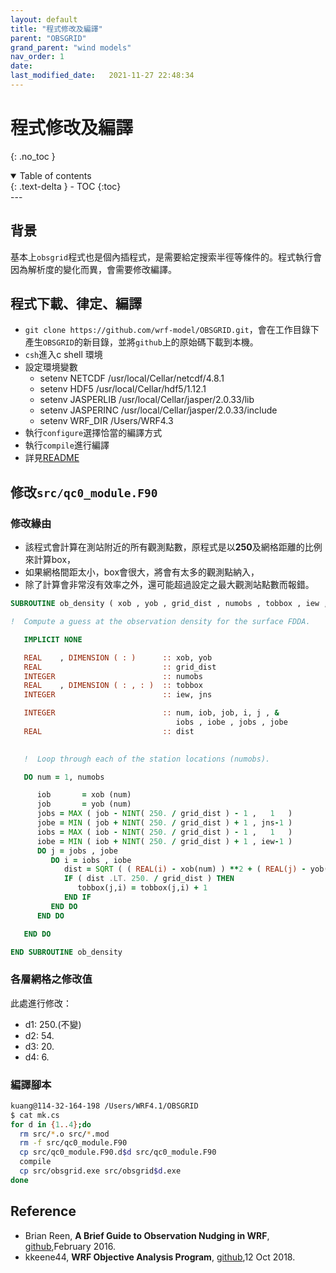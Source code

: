 ```yaml
---
layout: default
title: "程式修改及編譯"
parent: "OBSGRID"
grand_parent: "wind models"
nav_order: 1
date:               
last_modified_date:   2021-11-27 22:48:34
---
```


# 程式修改及編譯

{: .no_toc }

<details open markdown="block">
  <summary>
    Table of contents
  </summary>
  {: .text-delta }
- TOC
{:toc}
</details>
---

## 背景
基本上`obsgrid`程式也是個內插程式，是需要給定搜索半徑等條件的。程式執行會因為解析度的變化而異，會需要修改編譯。

## 程式下載、律定、編譯
- `git clone https://github.com/wrf-model/OBSGRID.git`，會在工作目錄下產生`OBSGRID`的新目錄，並將`github`上的原始碼下載到本機。
- `csh`進入c shell 環境
- 設定環境變數
  - setenv NETCDF /usr/local/Cellar/netcdf/4.8.1
  - setenv HDF5 /usr/local/Cellar/hdf5/1.12.1
  - setenv JASPERLIB /usr/local/Cellar/jasper/2.0.33/lib
  - setenv JASPERINC /usr/local/Cellar/jasper/2.0.33/include
  - setenv WRF_DIR /Users/WRF4.3
- 執行`configure`選擇恰當的編譯方式
- 執行`compile`進行編譯
- 詳見[README](https://github.com/wrf-model/OBSGRID/blob/master/README)

## 修改`src/qc0_module.F90`

### 修改緣由
- 該程式會計算在測站附近的所有觀測點數，原程式是以**250**及網格距離的比例來計算box，
- 如果網格間距太小，box會很大，將會有太多的觀測點納入，
- 除了計算會非常沒有效率之外，還可能超過設定之最大觀測站點數而報錯。

```fortran
SUBROUTINE ob_density ( xob , yob , grid_dist , numobs , tobbox , iew , jns )

!  Compute a guess at the observation density for the surface FDDA.

   IMPLICIT NONE

   REAL    , DIMENSION ( : )      :: xob, yob 
   REAL                           :: grid_dist
   INTEGER                        :: numobs
   REAL    , DIMENSION ( : , : )  :: tobbox
   INTEGER                        :: iew, jns 

   INTEGER                        :: num, iob, job, i, j , & 
                                     iobs , iobe , jobs , jobe
   REAL                           :: dist
    

   !  Loop through each of the station locations (numobs).  

   DO num = 1, numobs

      iob       = xob (num) 
      job       = yob (num)
      jobs = MAX ( job - NINT( 250. / grid_dist ) - 1 ,   1   )   
      jobe = MIN ( job + NINT( 250. / grid_dist ) + 1 , jns-1 )
      iobs = MAX ( iob - NINT( 250. / grid_dist ) - 1 ,   1   )   
      iobe = MIN ( iob + NINT( 250. / grid_dist ) + 1 , iew-1 )
      DO j = jobs , jobe
         DO i = iobs , iobe
            dist = SQRT ( ( REAL(i) - xob(num) ) **2 + ( REAL(j) - yob(num) ) **2 ) 
            IF ( dist .LT. 250. / grid_dist ) THEN
               tobbox(j,i) = tobbox(j,i) + 1 
            END IF
         END DO
      END DO

   END DO

END SUBROUTINE ob_density
```

### 各層網格之修改值
此處進行修改：
- d1: 250.(不變)
- d2:  54.
- d3:  20.
- d4:   6.

### 編譯腳本
```bash
kuang@114-32-164-198 /Users/WRF4.1/OBSGRID
$ cat mk.cs
for d in {1..4};do
  rm src/*.o src/*.mod
  rm -f src/qc0_module.F90
  cp src/qc0_module.F90.d$d src/qc0_module.F90
  compile 
  cp src/obsgrid.exe src/obsgrid$d.exe
done
```

## Reference
- Brian Reen, **A Brief Guide to Observation Nudging in WRF**, [github](https://raw.githubusercontent.com/wrf-model/OBSGRID/master/ObsNudgingGuide.pdf),February 2016.
- kkeene44, **WRF Objective Analysis Program**, [github](https://github.com/wrf-model/OBSGRID/blob/master/README),12 Oct 2018.